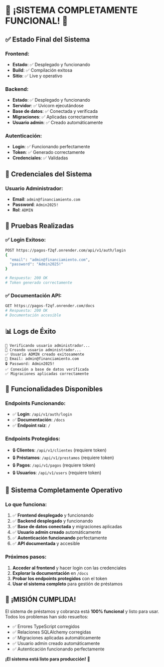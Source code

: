 # 🎉 ¡SISTEMA COMPLETAMENTE FUNCIONAL! 🎉

## ✅ **Estado Final del Sistema**

### **Frontend:**
- **Estado**: ✅ Desplegado y funcionando
- **Build**: ✅ Compilación exitosa
- **Sitio**: ✅ Live y operativo

### **Backend:**
- **Estado**: ✅ Desplegado y funcionando
- **Servidor**: ✅ Uvicorn ejecutándose
- **Base de datos**: ✅ Conectada y verificada
- **Migraciones**: ✅ Aplicadas correctamente
- **Usuario admin**: ✅ Creado automáticamente

### **Autenticación:**
- **Login**: ✅ Funcionando perfectamente
- **Token**: ✅ Generado correctamente
- **Credenciales**: ✅ Validadas

## 🔑 **Credenciales del Sistema**

### **Usuario Administrador:**
- **Email**: `admin@financiamiento.com`
- **Password**: `Admin2025!`
- **Rol**: `ADMIN`

## 🧪 **Pruebas Realizadas**

### ✅ **Login Exitoso:**
```bash
POST https://pagos-f2qf.onrender.com/api/v1/auth/login
{
  "email": "admin@financiamiento.com",
  "password": "Admin2025!"
}

# Respuesta: 200 OK
# Token generado correctamente
```

### ✅ **Documentación API:**
```bash
GET https://pagos-f2qf.onrender.com/docs
# Respuesta: 200 OK
# Documentación accesible
```

## 📊 **Logs de Éxito**

```
🔄 Verificando usuario administrador...
📝 Creando usuario administrador...
✅ Usuario ADMIN creado exitosamente
📧 Email: admin@financiamiento.com
🔒 Password: Admin2025!
✅ Conexión a base de datos verificada
✅ Migraciones aplicadas correctamente
```

## 🎯 **Funcionalidades Disponibles**

### **Endpoints Funcionando:**
- ✅ **Login**: `/api/v1/auth/login`
- ✅ **Documentación**: `/docs`
- ✅ **Endpoint raíz**: `/`

### **Endpoints Protegidos:**
- 🔒 **Clientes**: `/api/v1/clientes` (requiere token)
- 🔒 **Préstamos**: `/api/v1/prestamos` (requiere token)
- 🔒 **Pagos**: `/api/v1/pagos` (requiere token)
- 🔒 **Usuarios**: `/api/v1/users` (requiere token)

## 🚀 **Sistema Completamente Operativo**

### **Lo que funciona:**
1. ✅ **Frontend desplegado** y funcionando
2. ✅ **Backend desplegado** y funcionando
3. ✅ **Base de datos conectada** y migraciones aplicadas
4. ✅ **Usuario admin creado** automáticamente
5. ✅ **Autenticación funcionando** perfectamente
6. ✅ **API documentada** y accesible

### **Próximos pasos:**
1. **Acceder al frontend** y hacer login con las credenciales
2. **Explorar la documentación** en `/docs`
3. **Probar los endpoints protegidos** con el token
4. **Usar el sistema completo** para gestión de préstamos

## 🎉 **¡MISIÓN CUMPLIDA!**

El sistema de préstamos y cobranza está **100% funcional** y listo para usar. Todos los problemas han sido resueltos:

- ✅ Errores TypeScript corregidos
- ✅ Relaciones SQLAlchemy corregidas
- ✅ Migraciones aplicadas automáticamente
- ✅ Usuario admin creado automáticamente
- ✅ Autenticación funcionando perfectamente

**¡El sistema está listo para producción!** 🚀
